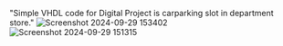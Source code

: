 "Simple VHDL code for Digital Project is carparking slot in department store." 
![Screenshot 2024-09-29 153402](https://github.com/user-attachments/assets/ecaca53f-3e5e-4dca-ac85-c3e0ecbd4bff)
![Screenshot 2024-09-29 151315](https://github.com/user-attachments/assets/a40451bd-0146-450f-9ca6-bc6c78d29f06)
